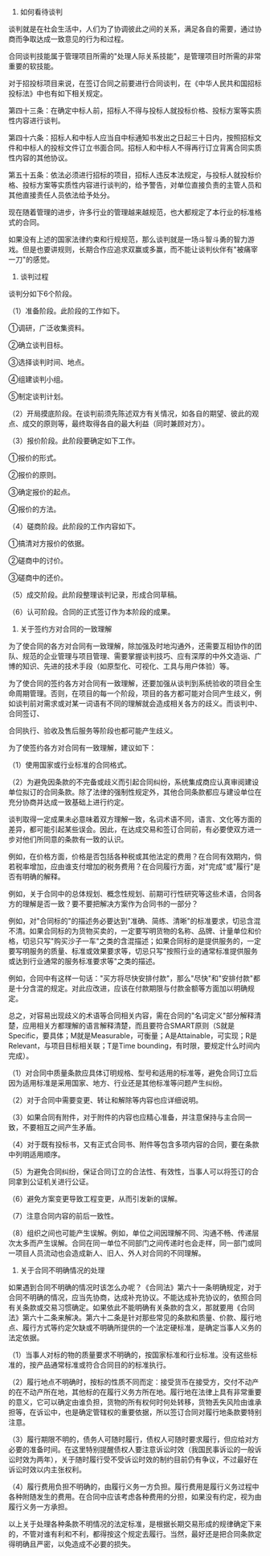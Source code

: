 
1. 如何看待谈判

谈判就是在社会生活中，人们为了协调彼此之间的关系，满足各自的需要，通过协商而争取达成一致意见的行为和过程。

合同谈判技能属于管理项目所需的"处理人际关系技能"，是管理项目时所需的非常重要的软技能。

对于招投标项目来说，在签订合同之前要进行合同谈判，在《中华人民共和国招标投标法》中也有如下相关规定。

第四十三条：在确定中标人前，招标人不得与投标人就投标价格、投标方案等实质性内容进行谈判。

第四十六条：招标人和中标人应当自中标通知书发出之日起三十日内，按照招标文件和中标人的投标文件订立书面合同。招标人和中标人不得再行订立背离合同实质性内容的其他协议。

第五十五条：依法必须进行招标的项目，招标人违反本法规定，与投标人就投标价格、投标方案等实质性内容进行谈判的，给予警告，对单位直接负责的主管人员和其他直接责任人员依法给予处分。

现在随着管理的进步，许多行业的管理越来越规范，也大都规定了本行业的标准格式的合同。

如果没有上述的国家法律约束和行规规范，那么谈判就是一场斗智斗勇的智力游戏。但是也要讲规则，长期合作应追求双赢或多赢，而不能让谈判伙伴有"被痛宰一刀"的感觉。

1. 谈判过程

谈判分如下6个阶段。

（1）准备阶段。此阶段的工作如下。

①调研，广泛收集资料。

②确立谈判目标。

③选择谈判时间、地点。

④组建谈判小组。

⑤制定谈判计划。

（2）开局摸底阶段。在谈判前须先陈述双方有关情况，如各自的期望、彼此的观点、成交的原则等，最终取得各自的最大利益（同时兼顾对方）。

（3）报价阶段。此阶段要确定如下工作。

①报价的形式。

②报价的原则。

③确定报价的起点。

④报价的方法。

（4）磋商阶段。此阶段的工作内容如下。

①搞清对方报价的依据。

②磋商中的讨价。

③磋商中的还价。

（5）成交阶段。此阶段整理谈判记录，形成合同草稿。

（6）认可阶段。合同的正式签订作为本阶段的成果。

1. 关于签约方对合同的一致理解

为了使合同的各方对合同有一致理解，除加强及时地沟通外，还需要互相协作的团队、规范的企业管理与项目管理、需要掌握谈判技巧、应有深厚的中外文造诣、广博的知识、先进的技术手段（如原型化、可视化、工具与用户体验）等。

为了使合同的签约各方对合同有一致理解，还要加强从谈判到系统验收的项目全生命周期管理。否则，在项目的每一个阶段，项目的各方都可能对合同产生歧义，例如谈判前对需求或对某一词语有不同的理解就会造成相关各方的歧义。而谈判中、合同签订、

合同执行、验收及售后服务等阶段也都可能产生歧义。

为了使签约各方对合同有一致理解，建议如下：

（1）使用国家或行业标准的合同格式。

（2）为避免因条款的不完备或歧义而引起合同纠纷，系统集成商应认真审阅建设单位拟订的合同条款。除了法律的强制性规定外，其他合同条款都应与建设单位在充分协商并达成一致基础上进行约定。

谈判取得一定成果未必意味着双方理解一致，名词术语不同，语言、文化等方面的差异，都可能引起某些误会。因此，在达成交易和签订合同前，有必要使双方进一步对他们所同意的条款有一致的认识。

例如，在价格方面，价格是否包括各种税或其他法定的费用？在合同有效期内，倘若税率增加，应由谁支付增加的税务费用？在合同履行方面，对"完成"或"履行"是否有明确的解释。

例如，关于合同中的总体规划、概念性规划、前期可行性研究等这些术语，合同各方的理解是否一致？要不要把解决方案作为合同书的一部分？

例如，对"合同标的"的描述务必要达到"准确、简练、清晰"的标准要求，切忌含混不清。如果合同标的为货物买卖的，一定要写明货物的名称、品牌、计量单位和价格，切忌只写"购买沙子一车"之类的含混描述；如果合同标的是提供服务的，一定要写明服务的质量、标准或效果要求等，切忌只写"按照行业的通常标准提供服务或达到行业通常的服务标准要求等"之类的描述。

例如，合同中有这样一句话："买方将尽快安排付款"，那么"尽快"和"安排付款"都是十分含混的规定。对此应改进，应该在付款期限与付款金额等方面加以明确规定。

总之，对容易出现歧义的术语等合同相关内容，需在合同的"名词定义"部分解释清楚，应用相关方都理解的语言解释清楚，而且要符合SMART原则（S就是
Specific，要具体；M就是Measurable，可衡量；A是Attainable，可实现；R是
Relevant，与项目目标相关联；T是Time
bounding，有时限，要规定什么时间内完成）。

（1）对合同中质量条款应具体订明规格、型号和适用的标准等，避免合同订立后因为适用标准是采用国家、地方、行业还是其他标准等问题产生纠纷。

（2）对于合同中需要变更、转让和解除等内容也应详细说明。

（3）如果合同有附件，对于附件的内容也应精心准备，并注意保持与主合同一致，不要相互之间产生矛盾。

（4）对于既有投标书，又有正式合同书、附件等包含多项内容的合同，要在条款中列明适用顺序。

（5）为避免合同纠纷，保证合同订立的合法性、有效性，当事人可以将签订的合同拿到公证机关进行公证。

（6）避免方案变更导致工程变更，从而引发新的误解。

（7）注意合同内容的前后一致性。

（8）组织之间也可能产生误解。例如，单位之间因理解不同、沟通不畅、传递层次太多而产生误解。合同在同一单位不同部门之间传递时也会走样，同一部门或同一项目人员流动也会造成新人、旧人、外人对合同的不同理解。

1. 关于合同不明确情况的处理

如果遇到合同不明确的情况时该怎么办呢？《合同法》第六十一条明确规定，对于合同不明确的情况，应当先协商，达成补充协议。不能达成补充协议的，依照合同有关条款或交易习惯确定。如果依此不能明确有关条款的含义，那就要用《合同法》第六十二条来解决。第六十二条是针对那些常见的条款和质量、价款、履行地点、履行方式等约定欠缺或不明确所提供的一个法定硬标准，是确定当事人义务的法定依据。

（1）当事人对标的物的质量要求不明确的，按国家标准和行业标准。没有这些标准的，按产品通常标准或符合合同目的的标准执行。

（2）履行地点不明确时，按标的性质不同而定：接受货币在接受方，交付不动产的在不动产所在地，其他标的在履行义务方所在地。履行地在法律上具有非常重要的意义，它可以确定由谁负担，货物的所有权何时何处转移，货物丢失风险由谁承担等，在诉讼中，也是确定管辖权的重要依据，所以签订合同对履行地条款要特别注意。

（3）履行期限不明的，债务人可随时履行，债权人可随时要求履行，但应给对方必要的准备时间。在这里特别提醒债权人要注意诉讼时效（我国民事诉讼的一般诉讼时效为两年），关于随时履行受不受诉讼时效的制约目前仍有争议，不过最好在诉讼时效以内主张权利。

（4）履行费用负担不明确的，由履行义务一方负担。履行费用是履行义务过程中各种附随发生的费用。在合同中应该考虑各种费用的分担，如果没有约定，视为由履行义务一方承担。

以上关于处理各种条款不明情况的法定标准，是根据长期交易形成的规律确定下来的，不管对谁有利和不利，都得按这个规定去履行。当然，最好还是把合同条款定得明确且严密，以免造成不必要的损失。
